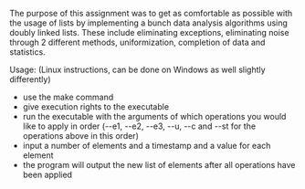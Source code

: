 The purpose of this assignment was to get as comfortable as possible with the usage of lists by implementing a bunch data analysis algorithms using doubly linked lists. These include eliminating exceptions, eliminating noise through 2 different methods, uniformization, completion of data and statistics. 

Usage: (Linux instructions, can be done on Windows as well slightly differently)
- use the make command
- give execution rights to the executable
- run the executable with the arguments of which operations you would like to apply in order (--e1, --e2, --e3, --u, --c and --st<delta> for the operations above in this order)
- input a number of elements and a timestamp and a value for each element
- the program will output the new list of elements after all operations have been applied
